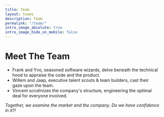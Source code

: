 ```yaml
---
title: Team
layout: teams
description: Team
permalink: "/team/"
intro_image_absolute: true
intro_image_hide_on_mobile: false
---
```


# Meet The Team

- Frank and Yvo, seasoned software wizards, delve beneath the technical hood to appraise the code and the product.
- Willem and Jaap, executive talent scouts & team builders, cast their gaze upon the team.
- Vincent scrutinizes the company's structure, engineering the optimal deal for everyone involved.


_*Together, we examine the market and the company. Do we have confidence in it?!*_